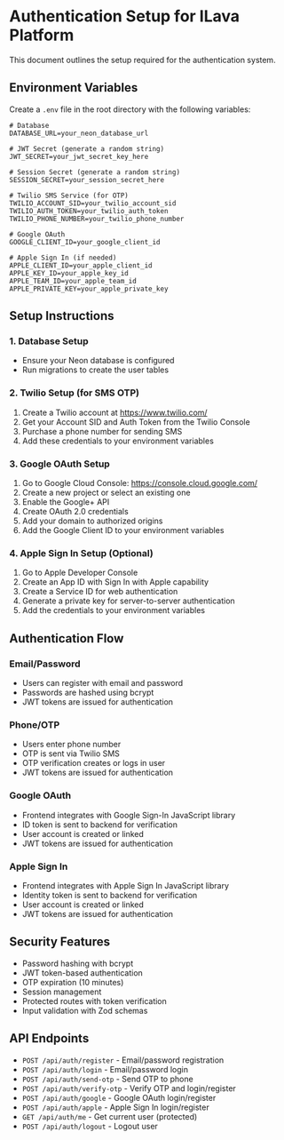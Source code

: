 
# Authentication Setup for ILava Platform

This document outlines the setup required for the authentication system.

## Environment Variables

Create a `.env` file in the root directory with the following variables:

```env
# Database
DATABASE_URL=your_neon_database_url

# JWT Secret (generate a random string)
JWT_SECRET=your_jwt_secret_key_here

# Session Secret (generate a random string)
SESSION_SECRET=your_session_secret_here

# Twilio SMS Service (for OTP)
TWILIO_ACCOUNT_SID=your_twilio_account_sid
TWILIO_AUTH_TOKEN=your_twilio_auth_token
TWILIO_PHONE_NUMBER=your_twilio_phone_number

# Google OAuth
GOOGLE_CLIENT_ID=your_google_client_id

# Apple Sign In (if needed)
APPLE_CLIENT_ID=your_apple_client_id
APPLE_KEY_ID=your_apple_key_id
APPLE_TEAM_ID=your_apple_team_id
APPLE_PRIVATE_KEY=your_apple_private_key
```

## Setup Instructions

### 1. Database Setup
- Ensure your Neon database is configured
- Run migrations to create the user tables

### 2. Twilio Setup (for SMS OTP)
1. Create a Twilio account at https://www.twilio.com/
2. Get your Account SID and Auth Token from the Twilio Console
3. Purchase a phone number for sending SMS
4. Add these credentials to your environment variables

### 3. Google OAuth Setup
1. Go to Google Cloud Console: https://console.cloud.google.com/
2. Create a new project or select an existing one
3. Enable the Google+ API
4. Create OAuth 2.0 credentials
5. Add your domain to authorized origins
6. Add the Google Client ID to your environment variables

### 4. Apple Sign In Setup (Optional)
1. Go to Apple Developer Console
2. Create an App ID with Sign In with Apple capability
3. Create a Service ID for web authentication
4. Generate a private key for server-to-server authentication
5. Add the credentials to your environment variables

## Authentication Flow

### Email/Password
- Users can register with email and password
- Passwords are hashed using bcrypt
- JWT tokens are issued for authentication

### Phone/OTP
- Users enter phone number
- OTP is sent via Twilio SMS
- OTP verification creates or logs in user
- JWT tokens are issued for authentication

### Google OAuth
- Frontend integrates with Google Sign-In JavaScript library
- ID token is sent to backend for verification
- User account is created or linked
- JWT tokens are issued for authentication

### Apple Sign In
- Frontend integrates with Apple Sign In JavaScript library
- Identity token is sent to backend for verification
- User account is created or linked
- JWT tokens are issued for authentication

## Security Features

- Password hashing with bcrypt
- JWT token-based authentication
- OTP expiration (10 minutes)
- Session management
- Protected routes with token verification
- Input validation with Zod schemas

## API Endpoints

- `POST /api/auth/register` - Email/password registration
- `POST /api/auth/login` - Email/password login
- `POST /api/auth/send-otp` - Send OTP to phone
- `POST /api/auth/verify-otp` - Verify OTP and login/register
- `POST /api/auth/google` - Google OAuth login/register
- `POST /api/auth/apple` - Apple Sign In login/register
- `GET /api/auth/me` - Get current user (protected)
- `POST /api/auth/logout` - Logout user
